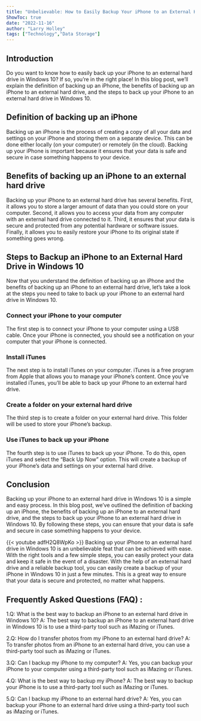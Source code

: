 ```yaml
---
title: "Unbelievable: How to Easily Backup Your iPhone to an External Hard Drive in Windows 10!"
ShowToc: true 
date: "2022-11-16"
author: "Larry Holley" 
tags: ["Technology","Data Storage"]
---
```

## Introduction 

Do you want to know how to easily back up your iPhone to an external hard drive in Windows 10? If so, you’re in the right place! In this blog post, we’ll explain the definition of backing up an iPhone, the benefits of backing up an iPhone to an external hard drive, and the steps to back up your iPhone to an external hard drive in Windows 10. 

## Definition of backing up an iPhone

Backing up an iPhone is the process of creating a copy of all your data and settings on your iPhone and storing them on a separate device. This can be done either locally (on your computer) or remotely (in the cloud). Backing up your iPhone is important because it ensures that your data is safe and secure in case something happens to your device. 

## Benefits of backing up an iPhone to an external hard drive

Backing up your iPhone to an external hard drive has several benefits. First, it allows you to store a larger amount of data than you could store on your computer. Second, it allows you to access your data from any computer with an external hard drive connected to it. Third, it ensures that your data is secure and protected from any potential hardware or software issues. Finally, it allows you to easily restore your iPhone to its original state if something goes wrong. 

## Steps to Backup an iPhone to an External Hard Drive in Windows 10

Now that you understand the definition of backing up an iPhone and the benefits of backing up an iPhone to an external hard drive, let’s take a look at the steps you need to take to back up your iPhone to an external hard drive in Windows 10. 

### Connect your iPhone to your computer 

The first step is to connect your iPhone to your computer using a USB cable. Once your iPhone is connected, you should see a notification on your computer that your iPhone is connected. 

### Install iTunes

The next step is to install iTunes on your computer. iTunes is a free program from Apple that allows you to manage your iPhone’s content. Once you’ve installed iTunes, you’ll be able to back up your iPhone to an external hard drive. 

### Create a folder on your external hard drive

The third step is to create a folder on your external hard drive. This folder will be used to store your iPhone’s backup. 

### Use iTunes to back up your iPhone

The fourth step is to use iTunes to back up your iPhone. To do this, open iTunes and select the “Back Up Now” option. This will create a backup of your iPhone’s data and settings on your external hard drive. 

## Conclusion 

Backing up your iPhone to an external hard drive in Windows 10 is a simple and easy process. In this blog post, we’ve outlined the definition of backing up an iPhone, the benefits of backing up an iPhone to an external hard drive, and the steps to back up your iPhone to an external hard drive in Windows 10. By following these steps, you can ensure that your data is safe and secure in case something happens to your device.

{{< youtube adfH2Q8WpKo >}} 
Backing up your iPhone to an external hard drive in Windows 10 is an unbelievable feat that can be achieved with ease. With the right tools and a few simple steps, you can easily protect your data and keep it safe in the event of a disaster. With the help of an external hard drive and a reliable backup tool, you can easily create a backup of your iPhone in Windows 10 in just a few minutes. This is a great way to ensure that your data is secure and protected, no matter what happens.

## Frequently Asked Questions (FAQ) :
1.Q: What is the best way to backup an iPhone to an external hard drive in Windows 10? 
A: The best way to backup an iPhone to an external hard drive in Windows 10 is to use a third-party tool such as iMazing or iTunes.

2.Q: How do I transfer photos from my iPhone to an external hard drive? 
A: To transfer photos from an iPhone to an external hard drive, you can use a third-party tool such as iMazing or iTunes.

3.Q: Can I backup my iPhone to my computer? 
A: Yes, you can backup your iPhone to your computer using a third-party tool such as iMazing or iTunes.

4.Q: What is the best way to backup my iPhone? 
A: The best way to backup your iPhone is to use a third-party tool such as iMazing or iTunes.

5.Q: Can I backup my iPhone to an external hard drive? 
A: Yes, you can backup your iPhone to an external hard drive using a third-party tool such as iMazing or iTunes.


